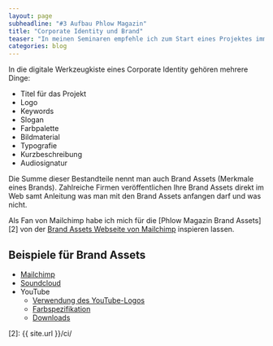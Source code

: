 ```yaml
---
layout: page
subheadline: "#3 Aufbau Phlow Magazin"
title: "Corporate Identity und Brand"
teaser: "In meinen Seminaren empfehle ich zum Start eines Projektes immer, dass man zuerst einmal den eigenen Brand herausarbeitet, um anschließend eine Corporate Identity zu erstellen. Auch das Phlow Magazin hat einen Brand."
categories: blog
---
```

In die digitale Werkzeugkiste eines Corporate Identity gehören mehrere Dinge:

- Titel für das Projekt
- Logo
- Keywords
- Slogan
- Farbpalette
- Bildmaterial
- Typografie
- Kurzbeschreibung
- Audiosignatur

Die Summe dieser Bestandteile nennt man auch Brand Assets (Merkmale eines Brands). Zahlreiche Firmen veröffentlichen Ihre Brand Assets direkt im Web samt Anleitung was man mit den Brand Assets anfangen darf und was nicht.

Als Fan von Mailchimp habe ich mich für die [Phlow Magazin Brand Assets][2] von der [Brand Assets Webseite von Mailchimp][1] inspieren lassen.


## Beispiele für Brand Assets

- [Mailchimp][1]
- [Soundcloud](https://soundcloud.com/press)
- YouTube
    - [Verwendung des YouTube-Logos](http://www.youtube.com/yt/brand/de/using-logo.html)
    - [Farbspezifikation](http://www.youtube.com/yt/brand/de/color.html)
    - [Downloads](http://www.youtube.com/yt/brand/de/downloads.html)



 [1]: http://mailchimp.com/about/brand-assets/
 [2]: {{ site.url }}/ci/
